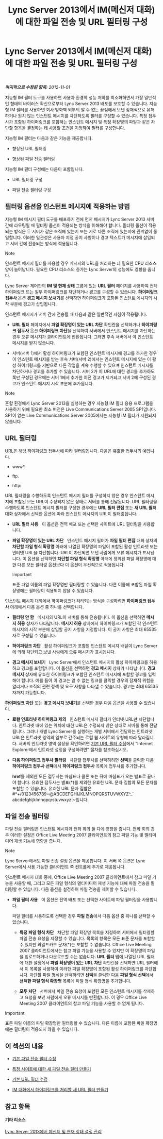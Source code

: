 ﻿---
title: Lync Server 2013에서 IM(메신저 대화)에 대한 파일 전송 및 URL 필터링 구성
TOCTitle: Lync Server 2013에서 IM(메신저 대화)에 대한 파일 전송 및 URL 필터링 구성
ms:assetid: 115a1a2c-599f-474c-a063-52f7144b5246
ms:mtpsurl: https://technet.microsoft.com/ko-kr/library/Gg520952(v=OCS.15)
ms:contentKeyID: 49302850
ms.date: 08/10/2015
mtps_version: v=OCS.15
ms.translationtype: HT
---

# Lync Server 2013에서 IM(메신저 대화)에 대한 파일 전송 및 URL 필터링 구성

 

_**마지막으로 수정된 항목:** 2012-11-01_

지능형 IM 필터 도구를 사용하면 사용자 환경의 성능 저하를 최소화하면서 가장 일반적인 형태의 바이러스 확산으로부터 Lync Server 2013 배포를 보호할 수 있습니다. 지능형 IM 필터를 사용하면 회사 방화벽 외부의 알 수 없는 끝점에서 보낸 잠재적으로 유해하거나 원치 않는 인스턴트 메시지를 차단하도록 필터를 구성할 수 있습니다. 특정 접두사가 포함된 하이퍼링크를 포함하는 인스턴트 메시지 및 특정 확장명의 파일과 같은 차단할 항목을 결정하는 데 사용할 조건을 지정하여 필터를 구성합니다.

지능형 IM 필터는 다음과 같은 기능을 제공합니다.

  - 향상된 URL 필터링

  - 향상된 파일 전송 필터링

지능형 IM 필터 구성에는 다음이 포함됩니다.

  - URL 필터링 구성

  - 파일 전송 필터링 구성

## 필터링 옵션을 인스턴트 메시지에 적용하는 방법

지능형 IM 메시지 필터 도구를 배포하기 전에 먼저 메시지가 Lync Server 2013 서버 간에 라우팅될 때 필터링 옵션이 적용되는 방식을 이해해야 합니다. 필터링 옵션이 적용되는 방식은 두 서버가 같은 조직에 있는지 또는 서로 다른 조직에 있는지에 관계없이 동일합니다. 이러한 일관성은 사용자 지정 공지 사항이나 경고 텍스트가 메시지에 삽입되고 서버 간에 전송되는 방식에 적용됩니다.


> [!NOTE]
> 인스턴트 메시지 필터를 사용할 경우 메시지의 URL을 처리하는 데 필요한 CPU 리소스 양이 늘어납니다. 필요한 CPU 리소스의 증가는 Lync Server의 성능에도 영향을 줍니다.



Lync Server 제어판의 **IM 및 현재 상태** 그룹에 있는 **URL 필터** 페이지를 사용하여 전체 하이퍼링크 또는 일부 하이퍼링크를 차단하거나 경고를 구성할 수 있습니다. **하이퍼링크 접두사** 옵션 **경고 메시지 보내기**를 선택하면 하이퍼링크가 포함된 인스턴트 메시지의 시작 부분에 경고가 삽입됩니다.

인스턴트 메시지가 서버 간에 전송될 때 다음과 같은 일반적인 지침이 적용됩니다.

  - **URL 필터** 페이지에서 **파일 확장명이 있는 URL 차단** 확인란을 선택하거나 **하이퍼링크 접두사** 옵션 **하이퍼링크 차단**을 선택하여 서버에서 인스턴트 메시지를 차단하는 경우 오류 메시지가 클라이언트에 반환됩니다. 그러면 후속 서버에서 이 인스턴트 메시지를 받지 않습니다.

  - 서버(서버 1)에서 활성 하이퍼링크가 포함된 인스턴트 메시지에 경고를 추가한 경우 이 인스턴트 메시지를 받는 후속 서버(서버 2)에서는 인스턴트 메시지에 있는 이 활성 하이퍼링크를 기반으로 다른 작업을 계속 수행할 수 있으며 인스턴트 메시지를 차단하거나 경고를 추가할 수 있습니다. 서버 2가 이 URL에 대한 경고를 추가하도록만 구성된 경우에는 서버 1에서 추가한 이전 경고가 제거되고 서버 2에 구성된 경고가 인스턴트 메시지 시작 부분에 추가됩니다.


> [!NOTE]
> 혼합 환경에서 Lync Server 2013을 실행하는 경우 지능형 IM 필터 응용 프로그램을 사용하기 위해 필요한 최소 버전은 Live Communications Server 2005 SP1입니다. SP1이 없는 Live Communications Server 2005에서는 지능형 IM 필터가 지원되지 않습니다.



## URL 필터링

URL은 해당 하이퍼링크 접두사에 따라 필터링됩니다. 다음은 유효한 접두사의 예입니다.

  - www\*.

  - ftp.

  - http:

URL 필터링을 수행하도록 인스턴트 메시지 필터를 구성하지 않은 경우 인스턴트 메시지에 포함된 모든 URL이 수정되지 않은 상태로 서버를 통해 전달됩니다. URL 필터링을 수행하도록 인스턴트 메시지 필터를 구성한 경우에는 **URL 필터 편집** 또는 **새 URL 필터** 대화 상자에서 선택한 옵션에 따라 인스턴트 메시지의 URL이 필터링됩니다.

  - **URL 필터 사용**   이 옵션은 전역 배포 또는 선택한 사이트에 URL 필터링을 사용합니다.

  - **파일 확장명이 있는 URL 차단**   인스턴트 메시지 필터가 **파일 필터 편집** 대화 상자의 **차단할 파일 형식 확장명** 아래에 나열된 확장명의 파일이 포함된 활성 인트라넷 또는 인터넷 URL을 차단합니다. URL이 차단되면 보낸 사람에게 오류 메시지가 표시됩니다. 이 옵션을 선택하면 **차단할 파일 형식 확장명** 아래에 정의된 파일 확장명에 대한 다른 모든 필터링 옵션보다 이 옵션이 우선적으로 적용됩니다.
    

    > [!IMPORTANT]
    > 표준 파일 이름의 파일 확장명만 필터링할 수 있습니다. 다른 이름에 포함된 파일 확장명에는 필터링이 적용되지 않을 수 있습니다.



인스턴트 메시지 대화에서 하이퍼링크가 처리되는 방식을 구성하려면 **하이퍼링크 접두사** 아래에서 다음 옵션 중 하나를 선택합니다.

  - **필터링 안 함**   메시지의 URL이 서버를 통해 전송됩니다. 이 옵션을 선택하면 **메시지 허용** 상자가 나타납니다. **메시지 허용** 상자에서 하이퍼링크가 포함된 각 인스턴트 메시지의 시작 부분에 삽입할 공지 사항을 지정합니다. 이 공지 사항은 최대 65535자로 구성될 수 있습니다.

  - **하이퍼링크 차단**   활성 하이퍼링크가 포함된 인스턴트 메시지 배달이 Lync Server에 의해 차단되고 보낸 사람에게 오류 메시지가 표시됩니다.

  - **경고 메시지 보내기**   Lync Server에서 인스턴트 메시지의 활성 하이퍼링크를 허용하고 경고를 포함합니다. 이 옵션을 선택하면 **경고 메시지** 상자가 나타납니다. **경고 메시지** 상자에 유효한 하이퍼링크가 포함된 인스턴트 메시지에 포함할 경고를 입력해야 합니다. 예를 들어 이 경고는 알 수 없는 링크를 클릭할 경우의 잠재적 위험을 알리거나 조직의 관련 정책 및 요구 사항을 나타낼 수 있습니다. 경고는 최대 65535자까지 가능합니다.

**하이퍼링크 차단** 또는 **경고 메시지 보내기**를 선택한 경우 다음 옵션을 사용할 수 있습니다.

  - **로컬 인트라넷 하이퍼링크 제외**   인스턴트 메시지 필터가 인터넷 URL만 차단합니다. 인트라넷 내에 있는 위치에 대한 URL은 수정되지 않은 상태로 서버를 통해 전달됩니다. 그러나 개별 Lync Server를 실행하는 개별 서버에서 전달하는 인트라넷 URL은 인트라넷 영역의 일부로 간주되는 로컬 웹 사이트의 유형에 따라 달라집니다. 서버의 인트라넷 영역 설정을 확인하려면 [기본 URL 필터 수정](lync-server-2013-modify-the-default-url-filter.md)에서 "Internet Explorer에서 인트라넷 설정을 구성하려면" 절차를 참조하십시오.

  - **다음 하이퍼링크 접두사 필터링**   차단할 접두사를 선택하려면 **선택**을 클릭한 다음 **하이퍼링크 접두사 선택**에서 **하이퍼링크 접두사** 목록에 접두사를 추가합니다.
    
    **href**를 제외한 모든 접두사는 마침표나 콜론 또는 뒤에 마침표가 오는 별표로 끝나야 합니다. 유효한 접두사는 별표(\*)를 제외한 유효한 URL 문자 집합의 모든 문자를 포함할 수 있습니다. 유효한 URL 문자 집합은 \#\*+/0123456789=@ABCDEFGHIJKLMNOPQRSTUVWXYZ^\_\` abcdefghijklmnopqrstuvwxyz|~입니다.

## 파일 전송 필터링

파일 전송 필터링은 인스턴트 메시지와 전화 회의 둘 다에 영향을 줍니다. 전화 회의 경우 이러한 설정은 Office Live Meeting 2007 클라이언트의 참고 파일 기능 및 멀티미디어 재생 기능에 영향을 줍니다.


> [!NOTE]
> Lync Server에서도 파일 전송 설정 옵션을 제공합니다. 이 서버 쪽 옵션은 Lync Server에서 사용 가능한 클라이언트 쪽 컨트롤에 추가로 제공됩니다.



인스턴트 메시지 대화 중에, Office Live Meeting 2007 클라이언트에서 참고 파일 기능을 사용할 때, 그리고 모든 파일 형식의 멀티미디어 재생 기능에 대해 파일 전송을 필터링할 수 있습니다. 다음 옵션을 설정하여 파일 전송을 제어할 수 있습니다.

  - **파일 필터 사용**   이 옵션은 전역 배포 또는 선택한 사이트에 파일 필터링을 사용합니다.
    
    파일 필터를 사용하도록 선택한 경우 **파일 전송**에서 다음 옵션 중 하나를 선택할 수 있습니다.
    
      - **특정 파일 형식 차단**   차단할 파일 확장명 목록을 지정하여 서버에서 필터링할 파일 전송 요청을 지정할 수 있습니다. 목록의 항목은 모든 표준 문자를 포함할 수 있지만 와일드카드 문자(\*)는 포함할 수 없습니다. Office Live Meeting 2007 클라이언트에서는 참고 파일 기능을 사용할 수 있지만 이 확장명의 파일을 업로드하거나 다운로드할 수는 없습니다. **URL 필터** 탭에 나열된 URL 필터에 대한 설정에서 **파일 확장명이 있는 URL 차단** 확인란을 선택하면 URL 필터에서 이 목록을 사용하여 이러한 파일 확장명이 포함된 활성 하이퍼링크를 차단합니다. 차단할 파일 형식을 선택하려면 **선택**을 클릭한 다음 **파일 형식 선택**에서 **선택한 파일 형식 확장명** 목록에 파일 형식 확장명을 추가합니다.
    
      - **모두 차단**   서버에서 파일 전송 요청이 포함된 모든 인스턴트 메시지를 삭제하고 요청을 보낸 사람에게 오류 메시지를 반환합니다. 이 경우 Office Live Meeting 2007 클라이언트의 참고 파일 기능을 사용할 수 없게 됩니다.


> [!IMPORTANT]
> 표준 파일 이름의 파일 확장명만 필터링할 수 있습니다. 다른 이름에 포함된 파일 확장명에는 필터링이 적용되지 않을 수 있습니다.



## 이 섹션의 내용

  - [기본 파일 전송 필터 수정](lync-server-2013-modify-the-default-file-transfer-filter.md)

  - [특정 사이트에 대한 새 파일 전송 필터 만들기](lync-server-2013-create-a-new-file-transfer-filter-for-a-specific-site.md)

  - [기본 URL 필터 수정](lync-server-2013-modify-the-default-url-filter.md)

  - [IM 대화에서 하이퍼링크를 처리할 새 URL 필터 만들기](lync-server-2013-create-a-new-url-filter-to-handle-hyperlinks-in-im-conversations.md)

## 참고 항목

#### 기타 리소스

[Lync Server 2013에서 메신저 및 현재 상태 설정 관리](lync-server-2013-managing-im-and-presence-settings.md)

